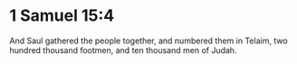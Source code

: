 # 1 Samuel 15:4

And Saul gathered the people together, and numbered them in Telaim, two hundred thousand footmen, and ten thousand men of Judah.